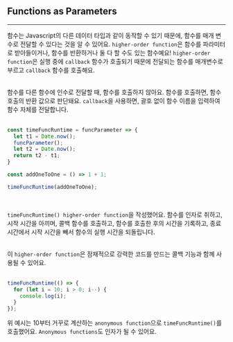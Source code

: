 ## Functions as Parameters
---
함수는 Javascript의 다른 데이터 타입과 같이 동작할 수 있기 때문에, 함수를 매개 변수로 전달할 수 있다는 것을 알 수 있어요. `higher-order function`은 함수를 파라미터로 받아들이거나, 함수를 반환하거나 둘 다 할 수도 있는 함수예요! `higher-order function`은 실행 중에 `callback` 함수가 호출되기 때문에 전달되는 함수를 매개변수로 부르고 `callback` 함수를 호출해요.
<br>
<br>

함수를 다른 함수에 인수로 전달할 때, 함수를 호출하지 않아요. 함수를 호출하면, 함수 호출의 반환 값으로 판단돼요. `callback`을 사용하면, 괄호 없이 함수 이름을 입력하여 함수 자체를 전달합니다.
<br>
<br>

```javascript
const timeFuncRuntime = funcParameter => {
  let t1 = Date.now();
  funcParameter();
  let t2 = Date.now();
  return t2 - t1;
}

const addOneToOne = () => 1 + 1;

timeFuncRuntime(addOneToOne);
```
<br>

`timeFuncRuntime() higher-order function`을 작성했어요. 함수를 인자로 취하고, 시작 시간을 아끼며, 콜백 함수를 호출하고, 함수를 호출한 후의 시간을 기록하고, 종료 시간에서 시작 시간을 빼서 함수의 실행 시간을 되돌립니다.
<br>
<br>

이 `higher-order function`은 잠재적으로 강력한 코드를 만드는 콜백 기능과 함께 사용될 수 있어요.
<br>
<br>

```javascript
timeFuncRuntime(() => {
  for (let i = 10; i > 0; i--) {
    console.log(i);
  }
});
```
위 예시는 10부터 거꾸로 계산하는 `anonymous function`으로 `timeFuncRuntime()`를 호출했어요. `Anonymous functions`도 인자가 될 수 있어요.
